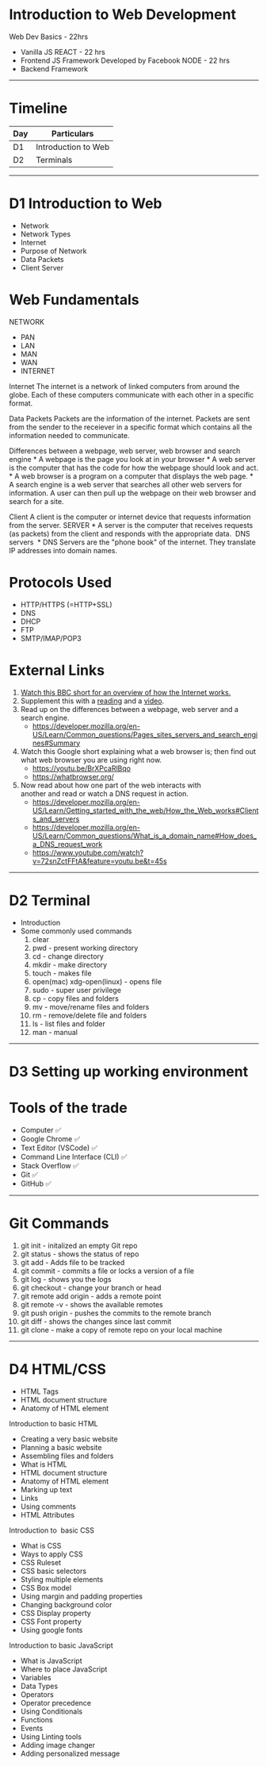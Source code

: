# Introduction to Web Development

Web Dev Basics - 22hrs
- Vanilla JS
REACT - 22 hrs
- Frontend JS Framework Developed by Facebook
NODE - 22 hrs
- Backend Framework

---
# Timeline
| Day | Particulars |
| --- | --- |
| D1 | Introduction to Web |
| D2 | Terminals |

---
# D1 Introduction to Web
- Network
- Network Types
- Internet
- Purpose of Network
- Data Packets
- Client Server

# Web Fundamentals

NETWORK
- PAN
- LAN
- MAN
- WAN
- INTERNET

Internet
The internet is a network of linked computers from around the globe. Each of these computers communicate with each other in a specific format.

Data Packets
Packets are the information of the internet. Packets are sent from the sender to the receiever in a specific format which contains all the information needed to communicate.

Differences between a webpage, web server, web browser and search engine
    * A webpage is the page you look at in your browser
    * A web server is the computer that has the code for how the webpage should look and act.
    * A web browser is a program on a computer that displays the web page.
    * A search engine is a web server that searches all other web servers for information. A user can then pull up the webpage on their web browser and search for a site.

Client
A client is the computer or internet device that requests information from the server.
SERVER
    * A server is the computer that receives requests (as packets) from the client and responds with the appropriate data.
 DNS servers 
    * DNS Servers are the "phone book" of the internet. They translate IP addresses into domain names.

# Protocols Used
- HTTP/HTTPS (=HTTP+SSL)
- DNS
- DHCP
- FTP
- SMTP/IMAP/POP3

# External Links
1. [Watch this BBC short for an overview of how the Internet works.](https://vimeo.com/128575085)
1. Supplement this with a [reading](https://developer.mozilla.org/en-US/Learn/Common_questions/How_does_the_Internet_work#Summary) and a [video](https://youtu.be/7_LPdttKXPc?t=46s).
1. Read up on the differences between a webpage, web server and a search engine.
    - https://developer.mozilla.org/en-US/Learn/Common_questions/Pages_sites_servers_and_search_engines#Summary
1. Watch this Google short explaining what a web browser is; then find out what web browser you are using right now.
    - https://youtu.be/BrXPcaRlBqo
    - https://whatbrowser.org/
1. Now read about how one part of the web interacts with another and read or watch a DNS request in action.
    - https://developer.mozilla.org/en-US/Learn/Getting_started_with_the_web/How_the_Web_works#Clients_and_servers
    - https://developer.mozilla.org/en-US/Learn/Common_questions/What_is_a_domain_name#How_does_a_DNS_request_work
    - https://www.youtube.com/watch?v=72snZctFFtA&feature=youtu.be&t=45s

---

# D2 Terminal
- Introduction
- Some commonly used commands
    1. clear
    1. pwd - present working directory
    1. cd - change  directory
    1. mkdir - make directory
    1. touch - makes file
    1. open(mac) xdg-open(linux) - opens file 
    1. sudo - super user privilege
    1. cp - copy files and folders
    1. mv - move/rename files and folders
    1. rm - remove/delete file and folders
    1. ls - list files and folder
    1. man - manual

---
# D3 Setting up working environment

# Tools of the trade
* Computer ✅
* Google Chrome ✅
* Text Editor (VSCode) ✅ 
* Command Line Interface (CLI) ✅
* Stack Overflow ✅
* Git ✅
* GitHub ✅

---
# Git Commands

1. git init - initalized an empty Git repo
1. git status - shows the status of repo
1. git add - Adds file to be tracked
1. git commit - commits a file or locks a version of a file
1. git log - shows you the logs
1. git checkout - change your branch or head
1. git remote add origin <remote-path> - adds a remote point
1. git remote -v - shows the available remotes
1. git push origin <branch-name> - pushes the commits to the remote branch
1. git diff - shows the changes since last commit
1. git clone - make a copy of remote repo on your local machine

---

# D4 HTML/CSS
- HTML Tags
- HTML document structure
- Anatomy of HTML element


Introduction to basic HTML
* Creating a very basic website
* Planning a basic website
* Assembling files and folders
* What is HTML
* HTML document structure
* Anatomy of HTML element
* Marking up text
* Links
* Using comments
* HTML Attributes

Introduction to  basic CSS
* What is CSS
* Ways to apply CSS
* CSS Ruleset
* CSS basic selectors
* Styling multiple elements
* CSS Box model
* Using margin and padding properties
* Changing background color
* CSS Display property
* CSS Font property
* Using google fonts

Introduction to basic JavaScript
* What is JavaScript
* Where to place JavaScript
* Variables
* Data Types
* Operators
* Operator precedence
* Using Conditionals
* Functions
* Events
* Using Linting tools
* Adding image changer
* Adding personalized message

